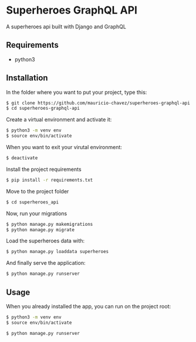 # Superheroes GraphQL API

A superheroes api built with Django and GraphQL

## Requirements

* python3

## Installation

In the folder where you want to put your project, type this:

```bash
$ git clone https://github.com/mauricio-chavez/superheroes-graphql-api.git
$ cd superheroes-graphql-api
```

Create a virtual environment and activate it:

```bash
$ python3 -m venv env
$ source env/bin/activate
```

When you want to exit your virutal environment:

```bash
$ deactivate
```

Install the project requirements
```bash
$ pip install -r requirements.txt
```

Move to the project folder

```bash
$ cd superheroes_api
```

Now, run your migrations

```bash
$ python manage.py makemigrations
$ python manage.py migrate
```

Load the superheroes data with:

```bash
$ python manage.py loaddata superheroes
```

And finally serve the application:

```bash
$ python manage.py runserver
```

## Usage

When you already installed the app, you can run on the project root:

```bash
$ python3 -m venv env
$ source env/bin/activate
```

```bash
$ python manage.py runserver
```

